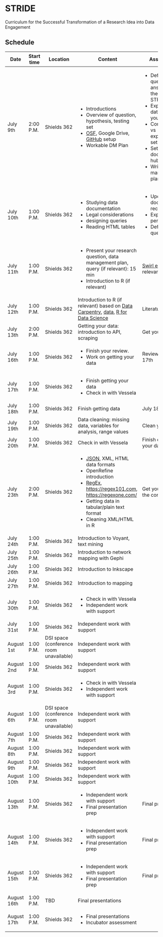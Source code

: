 # STRIDE
Curriculum for the Successful Transformation of a Research Idea into Data Engagement

## Schedule

|Date|Start time|Location|Content|Assignment|Assignment due|
|--- |---       |---     |---    |---       |---           |
|July 9th|2:00 P.M.|Shields 362| <ul><li>Introductions</li> <li>Overview of question, hypothesis, testing set</li> <li>[OSF](https://osf.io/7xsk2/), Google Drive, [GitHub](https://github.com/Vensberg/STRIDE_template) setup</li> <li>Workable DM Plan</li></ul>| <ul><li>Define question to be answered by the end of STRIDE</li><li>Explain how data will help you answer it</li><li>Commit to test vs experimental set</li><li>Set up your documentation hub</li><li>Write data management plan</li></ul>|July 11th|
|July 10th|1:00 P.M.|Shields 362|<ul><li>Studying data documentation</li><li>Legal considerations</li><li>designing queries</li><li>Reading HTML tables</li></ul>|<ul><li>Update documentation record</li><li>Explain permissions</li><li>Define your query</li></ul>|July 11th|
|July 11th|1:00 P.M.|Shields 362|<ul><li>Present your research question, data management plan, query (if relevant): 15 min</li><li>Introduction to R (if relevant)</li></ul>|[Swirl exercises](https://swirlstats.com/students.html) (if relevant)| July 12th|
|July 12th|1:00 P.M.|Shields 362|Introduction to R (if relevant) based on [Data Carpentry](https://datacarpentry.org/r-socialsci/02-starting-with-data/index.html), [data](http://swcarpentry.github.io/r-novice-inflammation/11-supp-read-write-csv/index.html), [R for Data Science](http://r4ds.had.co.nz/lists.html)|Literature review|July 17th|
|July 13th|2:00 P.M.|Shields 362|Getting your data: introduction to API, scraping|Get your data|July 17th|
|July 16th|1:00 P.M.|Shields 362|<ul><li>Finish your review.</li><li>Work on getting your data</li></ul>|Review due July 17th|
|July 17th|1:00 P.M.|Shields 362|<ul><li>Finish getting your data</li><li>Check in with Vessela</li></ul>||
|July 18th|1:00 P.M.|Shields 362|Finish getting data|July 18th|
|July 19th|1:00 P.M.|Shields 362|Data cleaning: missing data, variables for analysis, range values|Clean your data|July 20th|
|July 20th|1:00 P.M.|Shields 362|Check in with Vessela|Finish cleaning your data|July 20th|
|July 23th|2:00 P.M.|Shields 362|<ul><li>[JSON](https://www.json.org/), XML, HTML data formats</li><li>OpenRefine introduction</li><li>[RegEx](http://www.cbs.dtu.dk/courses/27610/regular-expressions-cheat-sheet-v2.pdf), https://regex101.com, https://regexone.com/</li><li>Getting data in tabular/plain text format</li><li>Cleaning XML/HTML in R</li></ul>|Get your data into the correct format||
|July 24th|1:00 P.M.|Shields 362|Introduction to Voyant, text mining|||
|July 25th|1:00 P.M.|Shields 362|Introduction to network mapping with Gephi|||
|July 26th|1:00 P.M.|Shields 362|Introduction to Inkscape|||
|July 27th|1:00 P.M.|Shields 362|Introduction to mapping|||
|July 30th|1:00 P.M.|Shields 362|<ul><li>Check in with Vessela</li><li>Independent work with support</li><ul>|||
|July 31st|1:00 P.M.|Shields 362|Independent work with support|||
|August 1st|1:00 P.M.|DSI space (conference room unavailable)|Independent work with support|||
|August 2nd|1:00 P.M.|Shields 362|Independent work with support|||
|August 3rd|1:00 P.M.|Shields 362|<ul><li>Check in with Vessela</li><li>Independent work with support</li><ul>|||
|August 6th|1:00 P.M.|DSI space (conference room unavailable)|Independent work with support|||
|August 7th|1:00 P.M.|Shields 362|Independent work with support|||
|August 8th|1:00 P.M.|Shields 362|Independent work with support|||
|August 9th|1:00 P.M.|Shields 362|Independent work with support|||
|August 10th|1:00 P.M.|Shields 362|Independent work with support|||
|August 13th|1:00 P.M.|Shields 362|<ul><li>Independent work with support</li><li>Final presentation prep</li><ul>|Final presentation|August 16-17|
|August 14th|1:00 P.M.|Shields 362|<ul><li>Independent work with support</li><li>Final presentation prep</li><ul>|Final presentation|August 16-17|
|August 15th|1:00 P.M.|Shields 362|<ul><li>Independent work with support</li><li>Final presentation prep</li><ul>|Final presentation|August 16-17|
|August 16th|1:00 P.M.|TBD|Final presentations|||
|August 17th|1:00 P.M.|Shields 362|<ul><li>Final presentations</li><li>Incubator assessment</li><ul>|||
